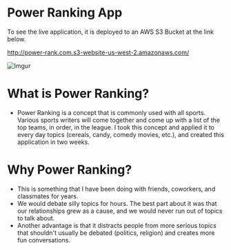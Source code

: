 # Power Ranking App

To see the live application, it is deployed to an AWS S3 Bucket at the link below.

http://power-rank.com.s3-website-us-west-2.amazonaws.com/

![Imgur](http://i.imgur.com/K33XeUc.png)

# What is Power Ranking?

* Power Ranking is a concept that is commonly used with all sports. Various sports writers will come together and come up with a list of the top teams, in order, in the league. I took this concept and applied it to every day topics (cereals, candy, comedy movies, etc.), and created this application in two weeks.

# Why Power Ranking?

* This is something that I have been doing with friends, coworkers, and classmates for years.
* We would debate silly topics for hours. The best part about it was that our relationships grew as a cause, and we would never run out of topics to talk about.
* Another advantage is that it distracts people from more serious topics that shouldn't usually be debated (politics, religion) and creates more fun conversations.



